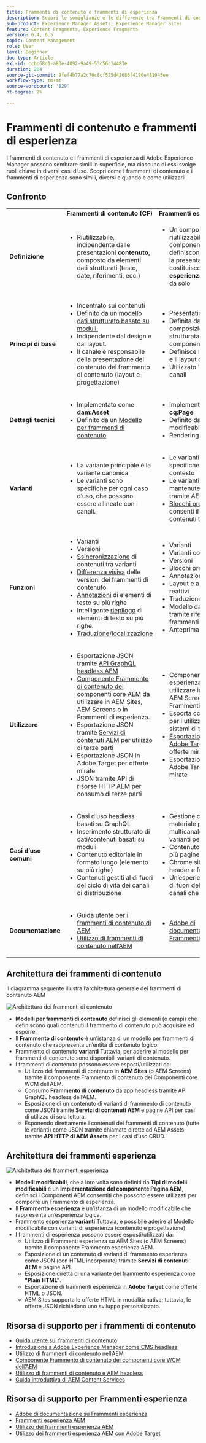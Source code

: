 ```yaml
---
title: Frammenti di contenuto e frammenti di esperienza
description: Scopri le somiglianze e le differenze tra Frammenti di contenuto e Frammenti di esperienza, e quando e come utilizzare ciascun tipo.
sub-product: Experience Manager Assets, Experience Manager Sites
feature: Content Fragments, Experience Fragments
version: 6.4, 6.5
topic: Content Management
role: User
level: Beginner
doc-type: Article
exl-id: ccbc68d1-a83e-4092-9a49-53c56c14483e
duration: 204
source-git-commit: 9fef4b77a2c70c8cf525d42686f4120e481945ee
workflow-type: tm+mt
source-wordcount: '829'
ht-degree: 2%

---
```


# Frammenti di contenuto e frammenti di esperienza

I frammenti di contenuto e i frammenti di esperienza di Adobe Experience Manager possono sembrare simili in superficie, ma ciascuno di essi svolge ruoli chiave in diversi casi d’uso. Scopri come i frammenti di contenuto e i frammenti di esperienza sono simili, diversi e quando e come utilizzarli.

## Confronto

<table>
<tbody><tr><td><strong> </strong></td>
<td><strong>Frammenti di contenuto (CF)</strong></td>
<td><strong>Frammenti esperienza (XF)</strong></td>
</tr><tr><td><strong>Definizione</strong></td>
<td><ul>
<li>Riutilizzabile, indipendente dalle presentazioni <strong>contenuto</strong>, composto da elementi dati strutturati (testo, date, riferimenti, ecc.)</li>
</ul>
</td>
<td><ul>
<li>Un composito riutilizzabile di uno o più componenti AEM che definiscono il contenuto e la presentazione che costituiscono un <strong>esperienza</strong> che ha senso da solo</li>
</ul>
</td>
</tr><tr><td><strong>Principi di base</strong></td>
<td><ul>
<li>Incentrato sui contenuti</li>
<li>Definito da un <a href="https://experienceleague.adobe.com/docs/experience-manager-65/assets/fragments/content-fragments-models.html?lang=en" target="_blank">modello dati strutturato basato su moduli.</a></li>
<li>Indipendente dal design e dal layout.</li>
<li>Il canale è responsabile della presentazione del contenuto del frammento di contenuto (layout e progettazione)</li>
</ul>
</td>
<td><ul>
<li>Presentation-centric</li>
<li>Definita dalla composizione non strutturata dei componenti dell’AEM</li>
<li>Definisce la progettazione e il layout del contenuto</li>
<li>Utilizzato "così com’è" nei canali</li>
</ul>
</td>
</tr><tr><td><strong>Dettagli tecnici</strong></td>
<td><ul>
<li>Implementato come <strong>dam:Asset</strong></li>
<li>Definito da un <a href="https://experienceleague.adobe.com/docs/experience-manager-65/assets/fragments/content-fragments-models.html?lang=en" target="_blank">Modello per frammenti di contenuto</a></li>
</ul>
</td>
<td><ul>
<li>Implementato come <strong>cq:Page</strong></li>
<li>Definito da modelli modificabili</li>
<li>Rendering di HTML nativo</li>
</ul>
</td>
</tr><tr><td><strong>Varianti</strong></td>
<td><ul>
<li>La variante principale è la variante canonica</li>
<li>Le varianti sono specifiche per ogni caso d’uso, che possono essere allineate con i canali.</li>
</ul>
</td>
<td><ul>
<li>Le varianti sono specifiche per canale o contesto</li>
<li>Le varianti sono mantenute sincronizzate tramite AEM Live Copy</li>
<li><a href="https://experienceleague.adobe.com/docs/experience-manager-65/authoring/authoring/experience-fragments.html" target="_blank">Blocchi predefiniti</a> consenti il riutilizzo dei contenuti tra varianti</li>
</ul>
</td>
</tr><tr><td><strong>Funzioni</strong></td>
<td><ul>
<li>Varianti</li>
<li>Versioni</li>
<li><a href="https://experienceleague.adobe.com/docs/experience-manager-65/assets/fragments/content-fragments-variations.html?lang=en#synchronizing-with-master" target="_blank">Ssincronizzazione</a> di contenuti tra varianti</li>
<li><a href="https://experienceleague.adobe.com/docs/experience-manager-65/assets/fragments/content-fragments-managing.html?lang=en#comparing-fragment-versions" target="_blank">Differenza visiva</a> delle versioni dei frammenti di contenuto</li>
<li><a href="https://experienceleague.adobe.com/docs/experience-manager-65/assets/fragments/content-fragments-variations.html?lang=en#annotating-a-content-fragment" target="_blank">Annotazioni</a> di elementi di testo su più righe</li>
<li>Intelligente <a href="https://experienceleague.adobe.com/docs/experience-manager-65/assets/fragments/content-fragments-variations.html?lang=en#summarizing-text" target="_blank">riepilogo</a> di elementi di testo su più righe.</li>
<li><a href="https://experienceleague.adobe.com/docs/experience-manager-65/assets/fragments/creating-translation-projects-for-content-fragments.html?lang=en" target="_blank">Traduzione/localizzazione</a></li>
</ul>
</td>
<td><ul>
<li>Varianti</li>
<li>Varianti come Live Copy</li>
<li>Versioni</li>
<li><a href="https://experienceleague.adobe.com/docs/experience-manager-65/authoring/authoring/experience-fragments.html?lang=en#building-blocks" target="_blank">Blocchi predefiniti</a></li>
<li>Annotazioni</li>
<li>Layout e anteprima reattivi</li>
<li>Traduzione/localizzazione</li>
<li>Modello dati complesso tramite riferimenti ai frammenti di contenuto</li>
<li>Anteprima in-app</li>
</ul>
</td>
</tr><tr><td><strong>Utilizzare</strong></td>
<td><ul>
<li>Esportazione JSON tramite <a href="https://experienceleague.adobe.com/landing/experience-manager/headless/developer.html?lang=it">API GraphQL headless AEM</a></li>
<li><a href="https://experienceleague.adobe.com/docs/experience-manager-core-components/using/components/content-fragment-component.html?lang=it" target="_blank">Componente Frammento di contenuto dei componenti core AEM</a> da utilizzare in AEM Sites, AEM Screens o in Frammenti di esperienza.</li>
<li>Esportazione JSON tramite <a href="https://experienceleague.adobe.com/docs/experience-manager-learn/getting-started-with-aem-headless/content-services/overview.html?lang=en" target="_blank">Servizi di contenuti AEM</a> per utilizzo di terze parti</li>
<li>Esportazione JSON in Adobe Target per offerte mirate</li>
<li>JSON tramite API di risorse HTTP AEM per consumo di terze parti</li>
</ul>
</td>
<td><ul>
<li>Componente Frammento esperienza AEM da utilizzare in AEM Sites, AEM Screens o altri Frammenti esperienza.</li>
<li>Esporta come <a href="https://experienceleague.adobe.com/docs/experience-manager-65/authoring/authoring/experience-fragments.html?lang=en" target="_blank">Plain HTML</a> per l'utilizzo da parte di sistemi di terze parti</li>
<li><a href="https://experienceleague.adobe.com/docs/experience-manager-65/administering/integration/experience-fragments-target.html?lang=en" target="_blank">Esportazione HTML in Adobe Target</a> per le offerte mirate</li>
<li>Esportazione JSON in Adobe Target per offerte mirate</li>
</ul>
</td>
</tr><tr><td><strong>Casi d’uso comuni</strong></td>
<td><ul>
<li>Casi d’uso headless basati su GraphQL</li>
<li>Inserimento strutturato di dati/contenuti basati su moduli</li>
<li>Contenuto editoriale in formato lungo (elemento su più righe)</li>
<li>Contenuti gestiti al di fuori del ciclo di vita dei canali di distribuzione</li>
</ul>
</td>
<td><ul>
<li>Gestione centralizzata del materiale promozionale multicanale utilizzando le varianti per canale.</li>
<li>Contenuto riutilizzato in più pagine di un sito Web.</li>
<li>Chrome sito Web (es. header e footer)</li>
<li>Un’esperienza gestita al di fuori del ciclo di vita dei canali che la forniscono</li>
</ul>
</td>
</tr><tr><td><strong>Documentazione</strong></td>
<td><ul>
<li><a href="https://experienceleague.adobe.com/docs/experience-manager-65/assets/home.html?lang=en&amp;topic=/experience-manager/6-5/assets/morehelp/content-fragments.ug.js" target="_blank">Guida utente per i frammenti di contenuto di AEM</a></li>
<li><a href="https://experienceleague.adobe.com/docs/experience-manager-learn/sites/content-fragments/content-fragments-feature-video-use.html?lang=en" target="_blank">Utilizzo di frammenti di contenuto nell’AEM</a></li>
</ul>
</td>
<td><ul>
<li><a href="https://experienceleague.adobe.com/docs/experience-manager-65/authoring/authoring/experience-fragments.html?lang=en" target="_blank">Adobe di documentazione su Frammenti esperienza</a></li>
</ul>
</td>
</tr></tbody></table>

## Architettura dei frammenti di contenuto

Il diagramma seguente illustra l’architettura generale dei frammenti di contenuto AEM

![Architettura dei frammenti di contenuto](./assets/content-fragments-architecture.png)

+ **Modelli per frammenti di contenuto** definisci gli elementi (o campi) che definiscono quali contenuti il frammento di contenuto può acquisire ed esporre.
+ Il **Frammento di contenuto** è un’istanza di un modello per frammenti di contenuto che rappresenta un’entità di contenuto logico.
+ Frammento di contenuto **varianti** Tuttavia, per aderire al modello per frammenti di contenuto sono disponibili varianti di contenuto.
+ I frammenti di contenuto possono essere esposti/utilizzati da:
   + Utilizzo dei frammenti di contenuto in **AEM Sites** (o AEM Screens) tramite il componente Frammento di contenuto dei Componenti core WCM dell’AEM.
   + Consumo **Frammento di contenuto** da app headless tramite API GraphQL headless dell’AEM.
   + Esposizione di un contenuto di varianti di frammento di contenuto come JSON tramite **Servizi di contenuti AEM** e pagine API per casi di utilizzo di sola lettura.
   + Esponendo direttamente i contenuti dei frammenti di contenuto (tutte le varianti) come JSON tramite chiamate dirette ad AEM Assets tramite **API HTTP di AEM Assets** per i casi d’uso CRUD.

## Architettura dei frammenti esperienza

![Architettura dei frammenti esperienza](./assets/experience-fragments-architecture.png)

+ **Modelli modificabili**, che a loro volta sono definiti da **Tipi di modelli modificabili** e un **Implementazione del componente Pagina AEM**, definisci i Componenti AEM consentiti che possono essere utilizzati per comporre un Frammento di esperienza.
+ Il **Frammento esperienza** è un’istanza di un modello modificabile che rappresenta un’esperienza logica.
+ Frammento esperienza **varianti** Tuttavia, è possibile aderire al Modello modificabile con varianti di esperienza (contenuto e progettazione).
+ I frammenti di esperienza possono essere esposti/utilizzati da:
   + Utilizzo di Frammenti esperienza su AEM Sites (o AEM Screens) tramite il componente Frammento esperienza AEM.
   + Esposizione di un contenuto di varianti di frammento esperienza come JSON (con HTML incorporato) tramite **Servizi di contenuti AEM** e pagine API.
   + Esposizione diretta di una variante del frammento esperienza come **&quot;Plain HTML&quot;**.
   + Esportazione di frammenti esperienza in **Adobe Target** come offerte HTML o JSON.
   + AEM Sites supporta le offerte HTML in modalità nativa; tuttavia, le offerte JSON richiedono uno sviluppo personalizzato.

## Risorsa di supporto per i frammenti di contenuto

+ [Guida utente sui frammenti di contenuto](https://experienceleague.adobe.com/docs/experience-manager-65/assets/home.html?lang=en&amp;topic=/experience-manager/6-5/assets/morehelp/content-fragments.ug.js)
+ [Introduzione a Adobe Experience Manager come CMS headless](https://experienceleague.adobe.com/docs/experience-manager-cloud-service/content/headless/introduction.html?lang=it)
+ [Utilizzo di frammenti di contenuto nell’AEM](https://experienceleague.adobe.com/docs/experience-manager-learn/sites/content-fragments/content-fragments-feature-video-use.html?lang=en)
+ [Componente Frammento di contenuto dei componenti core WCM dell’AEM](https://experienceleague.adobe.com/docs/experience-manager-core-components/using/components/content-fragment-component.html?lang=it)
+ [Utilizzo di frammenti di contenuto e AEM headless](https://experienceleague.adobe.com/docs/experience-manager-learn/getting-started-with-aem-headless/overview.html?lang=en)
+ [Guida introduttiva di AEM Content Services](https://experienceleague.adobe.com/docs/experience-manager-learn/getting-started-with-aem-headless/content-services/overview.html?lang=en)

## Risorsa di supporto per Frammenti esperienza

+ [Adobe di documentazione su Frammenti esperienza](https://experienceleague.adobe.com/docs/experience-manager-65/authoring/authoring/experience-fragments.html?lang=en)
+ [Frammenti esperienza AEM](https://experienceleague.adobe.com/docs/experience-manager-learn/sites/experience-fragments/experience-fragments-feature-video-use.html?lang=en)
+ [Utilizzo dei frammenti esperienza AEM](https://experienceleague.adobe.com/docs/experience-manager-learn/sites/experience-fragments/experience-fragments-feature-video-use.html?lang=en)
+ [Utilizzo dei frammenti esperienza AEM con Adobe Target](https://medium.com/adobetech/experience-fragments-and-adobe-target-d8d74381b9b2)
